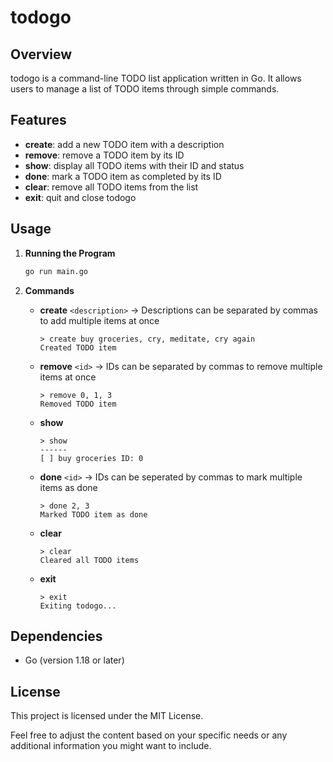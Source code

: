 # todogo

## Overview

todogo is a command-line TODO list application written in Go. It allows users to manage a list of TODO items through simple commands. 

## Features

- **create**: add a new TODO item with a description 
- **remove**: remove a TODO item by its ID 
- **show**: display all TODO items with their ID and status
- **done**: mark a TODO item as completed by its ID 
- **clear**: remove all TODO items from the list
- **exit**: quit and close todogo

## Usage

1. **Running the Program**

   ```sh
   go run main.go
   ```

2. **Commands**

   - **create** `<description>` -> Descriptions can be separated by commas to add multiple items at once
     ```
     > create buy groceries, cry, meditate, cry again
     Created TODO item
     ```

   - **remove** `<id>` -> IDs can be separated by commas to remove multiple items at once
     ```
     > remove 0, 1, 3
     Removed TODO item
     ```

   - **show**
     ```
     > show
     ------
     [ ] buy groceries ID: 0
     ```

   - **done** `<id>` -> IDs can be seperated by commas to mark multiple items as done
     ```
     > done 2, 3
     Marked TODO item as done
     ```

   - **clear**
     ```
     > clear
     Cleared all TODO items
     ```

   - **exit**
     ```
     > exit
     Exiting todogo...
     ```

## Dependencies

- Go (version 1.18 or later)

## License

This project is licensed under the MIT License.

Feel free to adjust the content based on your specific needs or any additional information you might want to include.
